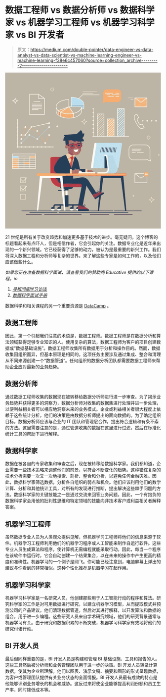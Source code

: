 # 数据工程师 vs 数据分析师 vs 数据科学家 vs 机器学习工程师 vs 机器学习科学家 vs BI 开发者

> 原文：<https://medium.com/double-pointer/data-engineer-vs-data-analyst-vs-data-scientist-vs-machine-learning-engineer-vs-machine-learning-f38e6c457060?source=collection_archive---------2----------------------->

![](img/4f1af471262a6eb0334f13d8180a67aa.png)

21 世纪是所有关于改变趋势和加速更多基于技术的进步。毫无疑问，这个博客的标题看起来有点吓人，但是相信作者，它会引起你的关注。数据专业化是近年来出现的一个新兴领域。它已经获得了足够的动力，被认为是最重要的新兴工作。我们将深入数据工程和分析师等复杂的世界。来了解这些专家是如何工作的，以及他们应该做些什么。

*如果您正在准备数据科学面试，请查看我们的赞助商 Educative 提供的以下课程。io*

1.  [*寻根问底*学习访谈](https://www.educative.io/courses/grokking-the-machine-learning-interview?affiliate_id=5457430901161984)
2.  [*数据科学面试手册*](https://www.educative.io/courses/data-science-interview-handbook?affiliate_id=5457430901161984)

数据科学和相关课程的另一个重要资源是 [DataCamp](https://bit.ly/36sXr2Y) 。

## 数据工程师

因此，第一个引起我们注意的术语是，数据工程师。数据工程师是在数据分析和算法领域获得足够专业知识的人。使用复杂的算法，数据工程师为客户的项目创建数据或“数据基础设施”。数据工程师收集所有数据用于分析和操作目的。然而，数据收集因组织而异，但基本原理是相同的。这项任务主要涉及通过集成、整合和清理从不同来源创建一个“数据管道”。任何组织的数据分析团队都需要数据工程师来帮助企业应对最新的业务趋势。

## 数据分析师

通过数据工程师收集的数据现在被转移给数据分析师进行进一步审查。为了揭示业务趋势并获得更多的洞察力，数据分析师对收集的数据集进行处理并进一步处理，以便利益相关者可以相应地洞察未来的业务模式。企业或利益相关者很大程度上依赖于这些统计分析，他们的决策是由数据分析师提出的面向数据的。为了确定组织目标，数据分析师应该与企业的 IT 团队和管理层合作，提出符合逻辑和有条不紊的方法。这里需要注意的是，通过管道收集的数据在这里进行过滤，然后在标准化统计工具的帮助下进行解释。

## 数据科学家

数据在被各自的专家收集和审查之后，现在被转移给数据科学家。我们都知道，企业需要一些技术策略来调整他们的前景，以符合不断变化的趋势。这种错综复杂的技术分析需要一次又一次地搜索、剖析、整合和分析，以避免任何金融灾难。因此，数据科学家筛选数据，分析各自组织的弱点和机会。他们应该利用他们的数学计算、分析和其他统计工具，对所有的发现进行推断，提出解决这些棘手问题的方法。数据科学家的关键技能之一是通过交流来回答业务问题。因此，一个有抱负的数据科学家会用他的批判性思维和特定领域的技能向非技术客户或利益相关者解释答案。

## 机器学习工程师

虽然数据专业人员为人类观众提供见解，但机器学习工程师将他们的信息来源于软件。机器学习工程师利用他们的机器学习程序或人工智能来制作自运行软件。这些专业人员生成算法和程序，使计算机无需编程就能采取行动。因此，每当一个程序在该软件中运行时，它会自动创建一个结果集合，以在未来的操作中产生更高的精度和准确性。机器学习的一个例子是网飞。你可能已经注意到，电脑屏幕上弹出的建议与你看到的非常相似。这种个性化推荐是机器学习在起作用。

## 机器学习科学家

机器学习科学家是一名研究人员，他创建那些用于人工智能行动的程序和算法。研究科学家的工作是对可用数据进行研究，以建立机器学习模型，从而提取模式并预测公司的产品建议。他们清理数据管道，然后对其进行解释，以开发算法和数据的组合，用于进一步编程。这些研究人员来自学术研究领域，他们的研究背景通常与机器学习有关。由于研究和数据积累的不断突破，机器学习科学家有效地将他们的研究付诸行动。

## BI 开发人员

最后但同样重要的是，BI 开发人员是构建和管理 BI 基础设施、工具和报告的人。这些工具然后被分析师和业务管理团队用于进一步的决策。BI 开发人员转录计算数据，使其为企业所理解。他们以图表、演示文稿、摘要和图形的形式呈现数据，为客户或管理团队提供有关业务状态的全面情报。BI 开发人员最有成效的特点是他能够识别业务增长的机会和威胁。这反过来将使企业能够提高利润份额和员工生产率，同时降低成本等。